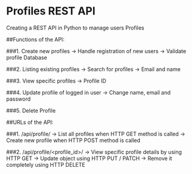# Profiles REST API

Creating a REST API in Python to manage users Profiles


##Functions of the API:

###1. Create new profiles
    -> Handle registration of new users
    -> Validate profile Database

###2. Listing existing profiles
    -> Search for profiles
    -> Email and name

###3. View specific profiles
    -> Profile ID

###4. Update profile of logged in user
    -> Change name, email and password

###5. Delete Profile



##URLs of the API:

###1. /api/profile/
    -> List all profiles when HTTP GET method is called
    -> Create new profile when HTTP POST method is called

###2. /api/profile/<profile_id>/
    -> View specific profile details by using HTTP GET
    -> Update object using HTTP PUT / PATCH
    -> Remove it completely using HTTP DELETE
